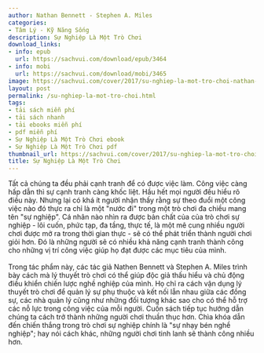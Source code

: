 ```yaml
---
author: Nathan Bennett - Stephen A. Miles
categories:
- Tâm Lý - Kỹ Năng Sống
description: Sự Nghiệp Là Một Trò Chơi
download_links:
- info: epub
  url: https://sachvui.com/download/epub/3464
- info: mobi
  url: https://sachvui.com/download/mobi/3465
image: https://sachvui.com/cover/2017/su-nghiep-la-mot-tro-choi-nathan-bennett-stephen-a-miles.jpg
layout: post
permalink: /su-nghiep-la-mot-tro-choi.html
tags:
- tải sách miễn phí
- tải sách nhanh
- tải ebooks miễn phí
- pdf miễn phí
- Sự Nghiệp Là Một Trò Chơi ebook
- Sự Nghiệp Là Một Trò Chơi pdf
thumbnail_url: https://sachvui.com/cover/2017/su-nghiep-la-mot-tro-choi-nathan-bennett-stephen-a-miles.jpg
title: Sự Nghiệp Là Một Trò Chơi
---
```


 <div class="item-desc text-justify"> <p>Tất cả chúng ta đều phải cạnh tranh để có được việc làm. Công việc càng hấp dẫn thì sự cạnh tranh càng khốc liệt. Hầu hết mọi người đều hiểu rõ điều này. Nhưng lại có khá ít người nhận thấy rằng sự theo đuổi một công việc nào đó thực ra chỉ là một "nước đi" trong một trò chơi đa chiều mang tên "sự nghiệp". Cá nhân nào nhìn ra được bản chất của của trò chơi sự nghiệp - lôi cuốn, phức tạp, đa tầng, thực tế, là một mê cung nhiều người chơi được mở ra trong thời gian thực - sẽ có thể phát triển thành người chơi giỏi hơn. Đó là những người sẽ có nhiều khả năng cạnh tranh thành công cho những vị trí công việc giúp họ đạt được các mục tiêu của mình.<br><br>Trong tác phẩm này, các tác giả Nathen Bennett và Stephen A. Miles trình bày cách mà lý thuyết trò chơi có thể giúp độc giả thấu hiểu và chủ động điều khiển chiến lược nghề nghiệp của mình. Họ chỉ ra cách vận dụng lý thuyết trò chơi để quản lý sự phụ thuộc và kết nối lẫn nhau giữa các đồng sự, các nhà quản lý cũng như những đối tượng khác sao cho có thể hỗ trợ các nỗ lực trong công việc của mỗi người. Cuốn sách tiếp tục hướng dẫn chúng ta cách trở thành những người chơi thuần thục hơn. Chìa khóa dẫn đến chiến thắng trong trò chơi sự nghiệp chính là "sự nhạy bén nghề nghiệp"; hay nói cách khác, những người chơi tinh lanh sẽ thành công nhiều hơn.</p> </div>